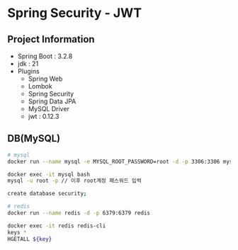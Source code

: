 # Spring Security - JWT

## Project Information

* Spring Boot : 3.2.8
* jdk : 21
* Plugins
  * Spring Web
  * Lombok
  * Spring Security
  * Spring Data JPA
  * MySQL Driver
  * jwt : 0.12.3

## DB(MySQL)

```bash
# mysql
docker run --name mysql -e MYSQL_ROOT_PASSWORD=root -d -p 3306:3306 mysql

docker exec -it mysql bash
mysql -u root -p // 이후 root계정 패스워드 입력

create database security;

# redis
docker run --name redis -d -p 6379:6379 redis

docker exec -it redis redis-cli
keys *
HGETALL ${key}
```